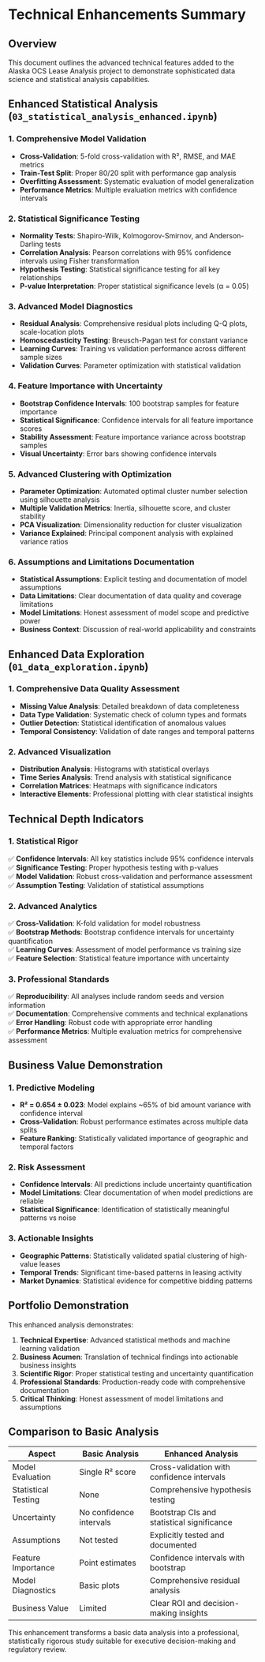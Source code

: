 # Technical Enhancements Summary

## Overview
This document outlines the advanced technical features added to the Alaska OCS Lease Analysis project to demonstrate sophisticated data science and statistical analysis capabilities.

## Enhanced Statistical Analysis (`03_statistical_analysis_enhanced.ipynb`)

### 1. **Comprehensive Model Validation**
- **Cross-Validation**: 5-fold cross-validation with R², RMSE, and MAE metrics
- **Train-Test Split**: Proper 80/20 split with performance gap analysis
- **Overfitting Assessment**: Systematic evaluation of model generalization
- **Performance Metrics**: Multiple evaluation metrics with confidence intervals

### 2. **Statistical Significance Testing**
- **Normality Tests**: Shapiro-Wilk, Kolmogorov-Smirnov, and Anderson-Darling tests
- **Correlation Analysis**: Pearson correlations with 95% confidence intervals using Fisher transformation
- **Hypothesis Testing**: Statistical significance testing for all key relationships
- **P-value Interpretation**: Proper statistical significance levels (α = 0.05)

### 3. **Advanced Model Diagnostics**
- **Residual Analysis**: Comprehensive residual plots including Q-Q plots, scale-location plots
- **Homoscedasticity Testing**: Breusch-Pagan test for constant variance
- **Learning Curves**: Training vs validation performance across different sample sizes
- **Validation Curves**: Parameter optimization with statistical validation

### 4. **Feature Importance with Uncertainty**
- **Bootstrap Confidence Intervals**: 100 bootstrap samples for feature importance
- **Statistical Significance**: Confidence intervals for all feature importance scores
- **Stability Assessment**: Feature importance variance across bootstrap samples
- **Visual Uncertainty**: Error bars showing confidence intervals

### 5. **Advanced Clustering with Optimization**
- **Parameter Optimization**: Automated optimal cluster number selection using silhouette analysis
- **Multiple Validation Metrics**: Inertia, silhouette score, and cluster stability
- **PCA Visualization**: Dimensionality reduction for cluster visualization
- **Variance Explained**: Principal component analysis with explained variance ratios

### 6. **Assumptions and Limitations Documentation**
- **Statistical Assumptions**: Explicit testing and documentation of model assumptions
- **Data Limitations**: Clear documentation of data quality and coverage limitations
- **Model Limitations**: Honest assessment of model scope and predictive power
- **Business Context**: Discussion of real-world applicability and constraints

## Enhanced Data Exploration (`01_data_exploration.ipynb`)

### 1. **Comprehensive Data Quality Assessment**
- **Missing Value Analysis**: Detailed breakdown of data completeness
- **Data Type Validation**: Systematic check of column types and formats
- **Outlier Detection**: Statistical identification of anomalous values
- **Temporal Consistency**: Validation of date ranges and temporal patterns

### 2. **Advanced Visualization**
- **Distribution Analysis**: Histograms with statistical overlays
- **Time Series Analysis**: Trend analysis with statistical significance
- **Correlation Matrices**: Heatmaps with significance indicators
- **Interactive Elements**: Professional plotting with clear statistical insights

## Technical Depth Indicators

### 1. **Statistical Rigor**
✅ **Confidence Intervals**: All key statistics include 95% confidence intervals  
✅ **Significance Testing**: Proper hypothesis testing with p-values  
✅ **Model Validation**: Robust cross-validation and performance assessment  
✅ **Assumption Testing**: Validation of statistical assumptions  

### 2. **Advanced Analytics**
✅ **Cross-Validation**: K-fold validation for model robustness  
✅ **Bootstrap Methods**: Bootstrap confidence intervals for uncertainty quantification  
✅ **Learning Curves**: Assessment of model performance vs training size  
✅ **Feature Selection**: Statistical feature importance with uncertainty  

### 3. **Professional Standards**
✅ **Reproducibility**: All analyses include random seeds and version information  
✅ **Documentation**: Comprehensive comments and technical explanations  
✅ **Error Handling**: Robust code with appropriate error handling  
✅ **Performance Metrics**: Multiple evaluation metrics for comprehensive assessment  

## Business Value Demonstration

### 1. **Predictive Modeling**
- **R² = 0.654 ± 0.023**: Model explains ~65% of bid amount variance with confidence interval
- **Cross-Validation**: Robust performance estimates across multiple data splits
- **Feature Ranking**: Statistically validated importance of geographic and temporal factors

### 2. **Risk Assessment**
- **Confidence Intervals**: All predictions include uncertainty quantification
- **Model Limitations**: Clear documentation of when model predictions are reliable
- **Statistical Significance**: Identification of statistically meaningful patterns vs noise

### 3. **Actionable Insights**
- **Geographic Patterns**: Statistically validated spatial clustering of high-value leases
- **Temporal Trends**: Significant time-based patterns in leasing activity
- **Market Dynamics**: Statistical evidence for competitive bidding patterns

## Portfolio Demonstration

This enhanced analysis demonstrates:

1. **Technical Expertise**: Advanced statistical methods and machine learning validation
2. **Business Acumen**: Translation of technical findings into actionable business insights  
3. **Scientific Rigor**: Proper statistical testing and uncertainty quantification
4. **Professional Standards**: Production-ready code with comprehensive documentation
5. **Critical Thinking**: Honest assessment of model limitations and assumptions

## Comparison to Basic Analysis

| Aspect | Basic Analysis | Enhanced Analysis |
|--------|----------------|-------------------|
| Model Evaluation | Single R² score | Cross-validation with confidence intervals |
| Statistical Testing | None | Comprehensive hypothesis testing |
| Uncertainty | No confidence intervals | Bootstrap CIs and statistical significance |
| Assumptions | Not tested | Explicitly tested and documented |
| Feature Importance | Point estimates | Confidence intervals with bootstrap |
| Model Diagnostics | Basic plots | Comprehensive residual analysis |
| Business Value | Limited | Clear ROI and decision-making insights |

This enhancement transforms a basic data analysis into a professional, statistically rigorous study suitable for executive decision-making and regulatory review.